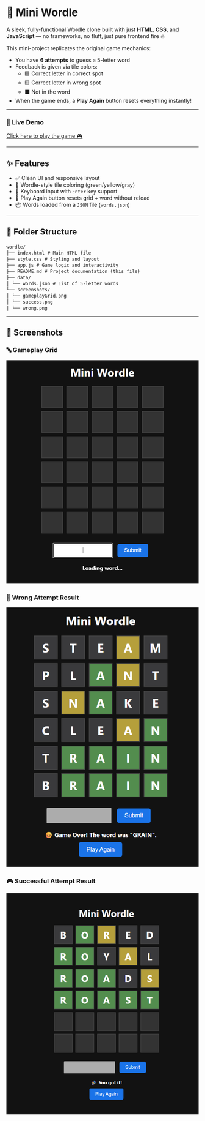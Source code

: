 # 🎯 Mini Wordle
 
A sleek, fully-functional Wordle clone built with just **HTML**, **CSS**, and **JavaScript** — no frameworks, no fluff, just pure frontend fire 🔥

This mini-project replicates the original game mechanics:
- You have **6 attempts** to guess a 5-letter word
- Feedback is given via tile colors:
  - 🟩 Correct letter in correct spot
  - 🟨 Correct letter in wrong spot
  - ⬛ Not in the word
- When the game ends, a **Play Again** button resets everything instantly!

---
### 📎 Live Demo

[Click here to play the game 🎮](https://pablesaish.github.io/wordle/)

---

## ✨ Features

- ✅ Clean UI and responsive layout
- 🎨 Wordle-style tile coloring (green/yellow/gray)
- 🔡 Keyboard input with `Enter` key support
- 🔁 Play Again button resets grid + word without reload
- 📦 Words loaded from a `JSON` file (`words.json`)

---

## 📂 Folder Structure

```
wordle/
├── index.html # Main HTML file
├── style.css # Styling and layout
├── app.js # Game logic and interactivity
├── README.md # Project documentation (this file)
├── data/
│ └── words.json # List of 5-letter words
└── screenshots/
│ └── gameplayGrid.png
│ └── success.png
│ └── wrong.png
```

---

## 📸 Screenshots

### 🔤 Gameplay Grid
![Wordle Grid Screenshot](screenshots/gameplayGrid.png)

### 🧠 Wrong Attempt Result
![Wrong Guess Result](screenshots/wrong.png)

### 🎮 Successful Attempt Result
![Game Over Modal](screenshots/success.png)
